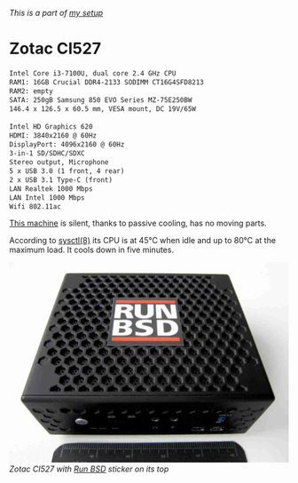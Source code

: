 _This is a part of [my setup](/setup.html)_

# Zotac CI527

    Intel Core i3-7100U, dual core 2.4 GHz CPU
    RAM1: 16GB Crucial DDR4-2133 SODIMM CT16G4SFD8213
    RAM2: empty
    SATA: 250gB Samsung 850 EVO Series MZ-75E250BW
    146.4 x 126.5 x 60.5 mm, VESA mount, DC 19V/65W

    Intel HD Graphics 620
    HDMI: 3840x2160 @ 60Hz
    DisplayPort: 4096x2160 @ 60Hz
    3-in-1 SD/SDHC/SDXC
    Stereo output, Microphone
    5 x USB 3.0 (1 front, 4 rear)
    2 x USB 3.1 Type-C (front)
    LAN Realtek 1000 Mbps
    LAN Intel 1000 Mbps
    Wifi 802.11ac

[This machine](https://www.zotac.com/us/product/mini_pcs/ci527-nano)
is silent, thanks to passive cooling, has no moving parts.

According to [sysctl(8)](https://man.openbsd.org/sysctl.8) its CPU
is at 45&deg;C when idle and up to 80&deg;C at the maximum load.
It cools down in five minutes.

![Zotac CI527](/zotac-ci527.jpg)
_Zotac CI527 with [Run BSD](/runbsd.html) sticker on its top_
